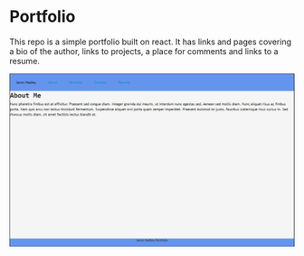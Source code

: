  # Portfolio

 This repo is a simple portfolio built on react. It has links and pages covering a bio of the author, links to projects, a place for comments and links to a resume.

![Portfolio Page](src/components/img/main.png)